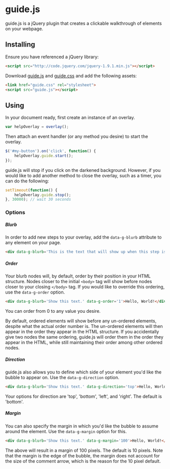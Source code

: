 # guide.js

guide.js is a jQuery plugin that creates a clickable walkthrough of elements on your webpage.

## Installing

Ensure you have referenced a jQuery library:

```HTML
<script src="http://code.jquery.com/jquery-1.9.1.min.js"></script>
```

Download [guide.js][0] and [guide.css][1] and add the following assets:

```HTML
<link href="guide.css" rel="stylesheet">
<script src="guide.js"></script>
```

## Using

In your document ready, first create an instance of an overlay.

```javascript
var helpOverlay = overlay();
```

Then attach an event handler (or any method you desire) to start the overlay.

```javascript
$('#my-button').on('click', function() {
	helpOverlay.guide.start();
});
```

guide.js will stop if you click on the darkened background. However, if you would like to add another method to close the overlay, such as a timer, you can do the following:

```javascript
setTimeout(function() {
	helpOverlay.guide.stop();
}, 30000); // wait 30 seconds
```

### Options

##### Blurb

In order to add new steps to your overlay, add the `data-g-blurb` attribute to any element on your page.

```HTML
<div data-g-blurb='This is the text that will show up when this step is reached.'>Hello, World!</div>
```

##### Order

Your blurb nodes will, by default, order by their position in your HTML structure. Nodes closer to the initial `<body>` tag will show before nodes closer to your closing `</body>` tag. If you would like to override this ordering, use the `data-g-order` option.

```HTML
<div data-g-blurb='Show this text.' data-g-order='1'>Hello, World!</div>
```

You can order from 0 to any value you desire.

By default, ordered elements will show before any un-ordered elements, despite what the actual order number is. The un-ordered elements will then appear in the order they appear in the HTML structure. If you accidentally give two nodes the same ordering, guide.js will order them in the order they appear in the HTML, while still maintaining their order among other ordered nodes.

##### Direction

guide.js also allows you to define which side of your element you'd like the bubble to appear on. Use the `data-g-direction` option.

```HTML
<div data-g-blurb='Show this text.' data-g-direction='top'>Hello, World!</div>
```
Your options for direction are 'top', 'bottom', 'left', and 'right'. The default is 'bottom'.

##### Margin

You can also specify the margin in which you'd like the bubble to assume around the element. Use the `data-g-margin` option for this.

```HTML
<div data-g-blurb='Show this text.' data-g-margin='100'>Hello, World!</div>
```

The above will result in a margin of 100 pixels. The default is 10 pixels. Note that the margin is the edge of the bubble, the margin does not account for the size of the comment arrow, which is the reason for the 10 pixel default.

 [0]: https://github.com/Dozyatom/guide.js/blob/master/guide.js
 [1]: https://github.com/Dozyatom/guide.js/blob/master/guide.css
